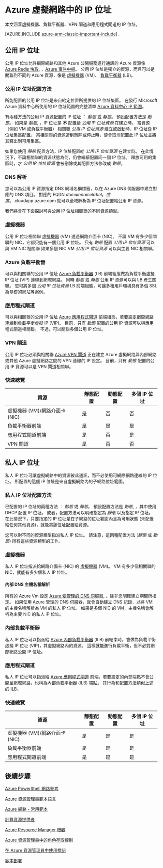 <properties 
   pageTitle="Azure 網路資源提供者中的公用和私人 IP 位址 | Microsoft Azure"
   description="深入了解 IP 位址，公用和私人網路資源提供者在 Azure 資源管理員"
   services="virtual-network"
   documentationCenter="na"
   authors="joaoma"
   manager="carmonm"
   editor="tysonn" />
<tags 
   ms.service="virtual-network"
   ms.devlang="na"
   ms.topic="article"
   ms.tgt_pltfrm="na"
   ms.workload="infrastructure-services"
   ms.date="12/07/2015"
   ms.author="joaoma" />

# Azure 虛擬網路中的 IP 位址
本文涵蓋虛擬機器、負載平衡器、VPN 閘道和應用程式閘道的 IP 位址。

[AZURE.INCLUDE [azure-arm-classic-important-include](../../includes/learn-about-deployment-models-rm-include.md)] .

## 公用 IP 位址
公用 IP 位址允許網際網路和其他 Azure 公開服務進行通訊的 Azure 資源像 [Azure Redis 快取](https://azure.microsoft.com/services/cache), ，[Azure 事件中樞](https://azure.microsoft.com/services/event-hubs)。 公用 IP 位址是獨立的資源，而且可以是關聯到不同的 Azure 資源，像是 [虛擬機器](virtual-machines-about.md) (VM)、 [負載平衡器](load-balancer-overview.md) (LB)。

### 公用 IP 位址配置方法
所能配置的公用 IP 位址是來自給定位置所提供的 IP 位址集區。 在發行 Microsoft Azure 資料中心所使用的 IP 位址範圍的完整清單 [Azure 資料中心 IP 範圍](https://www.microsoft.com/download/details.aspx?id=41653)。

有兩種方法的公用 IP 資源配置的 IP 位址 ︰ *動態* 或 *靜態*。 預設配置方法是 *動態*。 如果是 *動態*, ，IP 位址是 **不** 配置給 *公用 IP 位址資源* 在建立時。 當資源 （例如 VM 或負載平衡器） 相關聯 *公用 IP 位址資源* 建立或啟動時，IP 位址從 IP 位址集區配置。 當相關聯的資源遭到刪除或停止時，便會取消配置此 IP 位址並將其釋出到可用集區。

如果您使用 *靜態* 配置方法，IP 位址配置給 *公用 IP 位址資源* 在建立時。 在此情況下，不論相關聯的資源狀態為何，仍會繼續配置同一個 IP 位址。 釋放可用的集區時，才 *公用 IP 位址資源* 會被刪除或其配置方法修改成 *動態*。

### DNS 解析
您可以為公用 IP 資源指定 DNS 網域名稱標籤，以在 Azure DNS 伺服器中建立對應的 DNS 項目。 對應的 FQDN *domainnamelabel*。*位置*。.cloudapp.azure.com 就可以全域解析為 IP 位址配置給公用 IP 資源。

我們將會在下面探討可與公用 IP 位址相關聯的不同資源類型。

### 虛擬機器
公用 IP 位址相關聯 [虛擬機器](virtual-machines-about.md) (VM) 透過網路介面卡 (NIC)。 不論 VM 有多少個關聯的 NIC，它都只能有一個公用 IP 位址。 只有 *動態* 配置 *公用 IP 位址資源* 可以與 VM NIC 相關聯 如果多個 NIC VM *公用 IP 位址資源* 可以與主要 NIC 相關聯。

### Azure 負載平衡器
可以與相關聯的公用 IP 位址 [Azure 負載平衡器](load-balancer-overview.md) (LB) 前端組態做為負載平衡虛擬 IP 位址 (VIP) 連線到網際網路。 同時 *動態* 或 *靜態* 公用 IP 資源可以與 LB 產生關聯。 您可將多個 *公用 IP 位址資源* LB 前端組態，可讓多租用戶環境具有多個 SSL 為基礎的網站等案例。

### 應用程式閘道
可以與相關聯的公用 IP 位址 [Azure 應用程式閘道](application-gateway-introduction.md) 前端組態，若要設定網際網路連線到負載平衡虛擬 IP (VIP)。 目前，只有 *動態* 配置的公用 IP 資源可以與應用程式閘道相關聯。 不過，可以關聯多個公用 IP 位址。

### VPN 閘道
公用 IP 位址必須與相關聯 [Azure VPN 閘道](vpn-gateway-about-vpngateways.md) 正在建立 Azure 虛擬網路與內部網路或其他 Azure 虛擬網路之間的 VPN 連線的 IP 設定。 目前，只有 *動態* 配置的公用 IP 資源可以是 VPN 閘道相關聯。

### 快速總覽

|資源|靜態配置|動態配置|多個 IP 位址|
|---|---|---|---|
|虛擬機器 (VM)/網路介面卡 (NIC)|是|否|否|
|負載平衡器前端|是|是|是|
|應用程式閘道前端|是|否|是|
|VPN 閘道|是|否|否|

## 私人 IP 位址
私人 IP 位址可讓虛擬網路中的資源彼此通訊，而不必使用可網際網路連線的 IP 位址。 所配置的這個 IP 位址是來自虛擬網路內的子網路位址範圍。

### 私人 IP 位址配置方法
已配置的 IP 位址的兩種方法 ︰ *動態* 或 *靜態*。 預設配置方法是 *動態*, ，其中使用 DHCP 配置 IP 位址。 或者，配置方法可以明確指定為 *靜態* 以及指定 IP 位址。 在此情況下，只要指定的 IP 位址是在子網路的位址範圍內且為可用狀態 (未配置給任何其他資源)，就能將該位址配置給資源。

您可以對不同的資源類型指派私人 IP 位址。 請注意，這兩種配置方法 (*靜態* 或 *動態*) 所有這些資源類型的工作。

### 虛擬機器
私人 IP 位址指派給網路介面卡 (NIC) 的 [虛擬機器](virtual-machines-about.md) (VM)。 VM 有多少個相關聯的 NIC，就能有多少個私人 IP 位址。

#### 內部 DNS 主機名稱解析
所有的 Azure Vm 設定 [Azure 受管理的 DNS 伺服器](virtual-networks-name-resolution-for-vms-and-role-instances.md#azure-provided-name-resolution), ，除非您明確建立期間所指定。 如果使用 Azure 管理的 DNS 伺服器，就會自動建立 DNS 記錄，以將 VM 的主機名稱解析為 VM 的私人 IP 位址。 如果是多個 NIC 的 VM，主機名稱會解析為主要 NIC 的私人 IP 位址。

### 內部負載平衡器
私人 IP 位址可以指派給 [Azure 內部負載平衡器](load-balancer-internal-overview.md) (ILB) 前結束時，會做為負載平衡虛擬 IP 位址 (VIP)，其虛擬網路內的資源。 這樣就能進行負載平衡，但不必對網際網路公開 IP 位址。

### 應用程式閘道
私人 IP 位址可以指派給 [Azure 應用程式閘道](application-gateway-introduction.md) 前端，若要設定的內部端點不會公開至網際網路，也稱為內部負載平衡器 (ILB) 端點。 其行為和配置方法類似上述的 ILB。

### 快速總覽
|資源|靜態配置|動態配置|多個 IP 位址|
|---|---|---|---|
|虛擬機器 (VM)/網路介面卡 (NIC)|是|是|是|
|負載平衡器前端|是|是|是|
|應用程式閘道前端|是|是|是|

## 後續步驟


[Azure PowerShell 網路參考](https://msdn.microsoft.com/library/azure/mt163510.aspx)

[Azure 資源管理員範本語言](../resource-group-authoring-templates.md)

[Azure 網路 - 常用範本](https://github.com/Azure/azure-quickstart-templates)

[計算資源提供者](../virtual-machines-azurerm-versus-azuresm)

[Azure Resource Manager 概觀](../resource-group-overview)

[Azure 資源管理員中的角色存取控制](https://msdn.microsoft.com/library/azure/dn906885.aspx) 

[在 Azure 資源管理員中使用標記](https://msdn.microsoft.com/library/azure/dn848368.aspx)

[範本部署](https://msdn.microsoft.com/library/azure/dn790549.aspx) 



